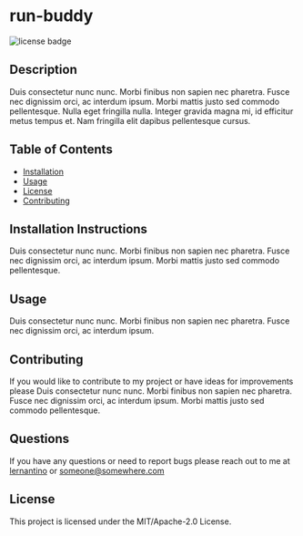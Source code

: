 
  # run-buddy
  ![license badge](https://img.shields.io/badge/license-MIT%2FApache--2.0-blue.svg)

  ## Description
  Duis consectetur nunc nunc. Morbi finibus non sapien nec pharetra. Fusce nec dignissim orci, ac interdum ipsum. Morbi mattis justo sed commodo pellentesque. Nulla eget fringilla nulla. Integer gravida magna mi, id efficitur metus tempus et. Nam fringilla elit dapibus pellentesque cursus.

  ## Table of Contents
  * [Installation](#installation-instructions)
  * [Usage](#usage)
  * [License](#license)
  * [Contributing](#contributing)

  ## Installation Instructions
  Duis consectetur nunc nunc. Morbi finibus non sapien nec pharetra. Fusce nec dignissim orci, ac interdum ipsum. Morbi mattis justo sed commodo pellentesque.

  ## Usage
  Duis consectetur nunc nunc. Morbi finibus non sapien nec pharetra. Fusce nec dignissim orci, ac interdum ipsum.

  
  ## Contributing
  If you would like to contribute to my project or have ideas for improvements please Duis consectetur nunc nunc. Morbi finibus non sapien nec pharetra. Fusce nec dignissim orci, ac interdum ipsum. Morbi mattis justo sed commodo pellentesque.
  

  ## Questions
  If you have any questions or need to report bugs please reach out to me at [lernantino](https://www.github.com/lernantino) or someone@somewhere.com
  
  

  ## License
  This project is licensed under the MIT/Apache-2.0 License.
  
